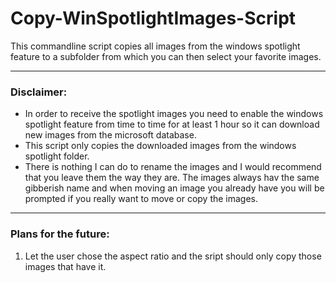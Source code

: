 # Copy-WinSpotlightImages-Script

This commandline script copies all images from the windows spotlight feature to a subfolder from which you can then select your favorite images.

---
### Disclaimer: 

- In order to receive the spotlight images you need to enable the windows spotlight feature from time to time for at least 1 hour so it can download new images from the microsoft database.
- This script only copies the downloaded images from the windows spotlight folder.
- There is nothing I can do to rename the images and I would recommend that you leave them the way they are. The images always hav the same gibberish name and when moving an image you already have you will be prompted if you really want to move or copy the images.

---
### Plans for the future: 

1. Let the user chose the aspect ratio and the sript should only copy those images that have it.
